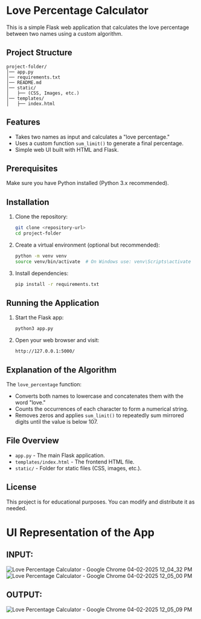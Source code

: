 # Love Percentage Calculator

This is a simple Flask web application that calculates the love percentage between two names using a custom algorithm.

## Project Structure
```
project-folder/
│── app.py
│── requirements.txt
│── README.md
│── static/
│   ├── (CSS, Images, etc.)
│── templates/
│   ├── index.html
```

## Features
- Takes two names as input and calculates a "love percentage."
- Uses a custom function `sum_limit()` to generate a final percentage.
- Simple web UI built with HTML and Flask.

## Prerequisites
Make sure you have Python installed (Python 3.x recommended).

## Installation

1. Clone the repository:
   ```sh
   git clone <repository-url>
   cd project-folder
   ```

2. Create a virtual environment (optional but recommended):
   ```sh
   python -m venv venv
   source venv/bin/activate  # On Windows use: venv\Scripts\activate
   ```

3. Install dependencies:
   ```sh
   pip install -r requirements.txt
   ```

## Running the Application

1. Start the Flask app:
   ```sh
   python3 app.py
   ```
2. Open your web browser and visit:
   ```
   http://127.0.0.1:5000/
   ```

## Explanation of the Algorithm
The `love_percentage` function:
- Converts both names to lowercase and concatenates them with the word "love."
- Counts the occurrences of each character to form a numerical string.
- Removes zeros and applies `sum_limit()` to repeatedly sum mirrored digits until the value is below 107.

## File Overview
- `app.py` - The main Flask application.
- `templates/index.html` - The frontend HTML file.
- `static/` - Folder for static files (CSS, images, etc.).

## License
This project is for educational purposes. You can modify and distribute it as needed.

# UI Representation of the App
## INPUT:
![Love Percentage Calculator - Google Chrome 04-02-2025 12_04_32 PM](https://github.com/user-attachments/assets/baff958e-1c95-484d-9ac2-c54bf1e58883)
![Love Percentage Calculator - Google Chrome 04-02-2025 12_05_00 PM](https://github.com/user-attachments/assets/23736af2-cff1-4c93-b046-94e3c75eb7dd)
## OUTPUT:
![Love Percentage Calculator - Google Chrome 04-02-2025 12_05_09 PM](https://github.com/user-attachments/assets/6bab7017-e534-4f7e-a131-7531dbafd49e)




